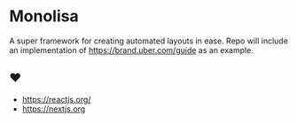 # Monolisa
A super framework for creating automated layouts in ease. Repo will include an implementation of https://brand.uber.com/guide as an example.

## ♥️ 
- https://reactjs.org/
- https://nextjs.org
